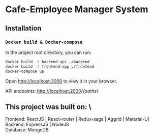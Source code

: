 # Cafe-Employee Manager System

## Installation

### `Docker build & Docker-compose`
In the project root directory, you can run:
```bash
docker build -t backend-api ./backend 
docker build -t frontend-app ./frontend 
docker-compose up
```

Open [http://localhost:3000](http://localhost:3000) to view it in your browser.

API endpoints: [http://localhost:2000](http://localhost:2000)*/{paths}*

## This project was built on: \
Frontend: ReactJS | React-router | Redux-saga | Aggrid | Material-UI \
Backend: ExpressJS | NodeJS\
Database: MongoDB